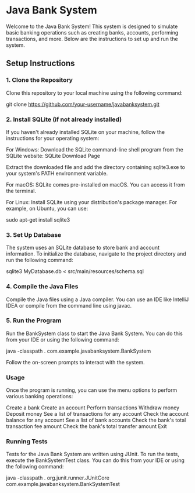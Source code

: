 # Java Bank System

Welcome to the Java Bank System! This system is designed to simulate basic banking operations such as creating banks, accounts, performing transactions, and more. Below are the instructions to set up and run the system.

## Setup Instructions

### 1. Clone the Repository

Clone this repository to your local machine using the following command:

git clone https://github.com/your-username/javabanksystem.git

###  2. Install SQLite (if not already installed)

If you haven't already installed SQLite on your machine, follow the instructions for your operating system:

For Windows:
Download the SQLite command-line shell program from the SQLite website: SQLite Download Page

Extract the downloaded file and add the directory containing sqlite3.exe to your system's PATH environment variable.

For macOS:
SQLite comes pre-installed on macOS. You can access it from the terminal.

For Linux:
Install SQLite using your distribution's package manager. For example, on Ubuntu, you can use:

sudo apt-get install sqlite3

### 3. Set Up Database
The system uses an SQLite database to store bank and account information. To initialize the database, navigate to the project directory and run the following command:

sqlite3 MyDatabase.db < src/main/resources/schema.sql

### 4. Compile the Java Files
Compile the Java files using a Java compiler. You can use an IDE like IntelliJ IDEA or compile from the command line using javac.

### 5. Run the Program
Run the BankSystem class to start the Java Bank System. You can do this from your IDE or using the following command:

java -classpath . com.example.javabanksystem.BankSystem

Follow the on-screen prompts to interact with the system.

### Usage
Once the program is running, you can use the menu options to perform various banking operations:

Create a bank
Create an account
Perform transactions
Withdraw money
Deposit money
See a list of transactions for any account
Check the account balance for any account
See a list of bank accounts
Check the bank's total transaction fee amount
Check the bank's total transfer amount
Exit

### Running Tests
Tests for the Java Bank System are written using JUnit. To run the tests, execute the BankSystemTest class. You can do this from your IDE or using the following command:

java -classpath . org.junit.runner.JUnitCore com.example.javabanksystem.BankSystemTest